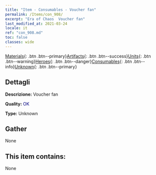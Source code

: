 ```yaml
---
title: "Item - Consumables - Voucher fan"
permalink: /Items/con_908/
excerpt: "Era of Chaos  Voucher fan"
last_modified_at: 2021-03-24
locale: it
ref: "con_908.md"
toc: false
classes: wide
---
```

 [Materials](/it/Items/){: .btn .btn--primary}[Artifacts](/it/Items/Artifacts/){: .btn .btn--success}[Units](/it/Items/Units/){: .btn .btn--warning}[Heroes](/it/Items/Heroes/){: .btn .btn--danger}[Consumables](/it/Items/Consumables/){: .btn .btn--info}[Unknown](/it/Items/Unknown/){: .btn .btn--primary}

## Dettagli
 **Descrizione:** Voucher fan

 **Quality:** <span style="color: #000080">OK</span>

 **Type:** Unknown

## Gather

  None

## This item contains:

  None

